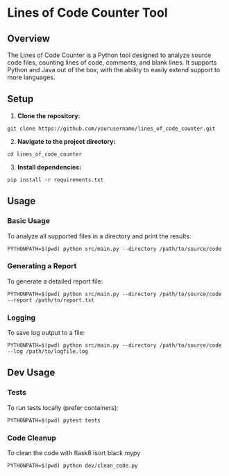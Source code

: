 # Lines of Code Counter Tool

## Overview
The Lines of Code Counter is a Python tool designed to analyze source code files, counting lines of code, comments, and blank lines. It supports Python and Java out of the box, with the ability to easily extend support to more languages.

## Setup
1. **Clone the repository:**
```
git clone https://github.com/yourusername/lines_of_code_counter.git
```
2. **Navigate to the project directory:**
```
cd lines_of_code_counter
```
3. **Install dependencies:**
```
pip install -r requirements.txt
```


## Usage

### Basic Usage
To analyze all supported files in a directory and print the results:
```
PYTHONPATH=$(pwd) python src/main.py --directory /path/to/source/code
```
### Generating a Report
To generate a detailed report file:
```
PYTHONPATH=$(pwd) python src/main.py --directory /path/to/source/code --report /path/to/report.txt
```
### Logging
To save log output to a file:
```
PYTHONPATH=$(pwd) python src/main.py --directory /path/to/source/code --log /path/to/logfile.log
```


## Dev Usage

### Tests
To run tests locally (prefer containers):
```
PYTHONPATH=$(pwd) pytest tests
```


 ### Code Cleanup
To clean the code with flask8 isort black mypy
```
PYTHONPATH=$(pwd) python dev/clean_code.py
```